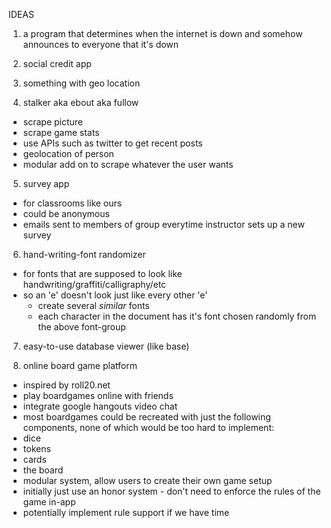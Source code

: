 IDEAS

1. a program that determines when the internet is down and somehow announces to everyone that it's down

2. social credit app

3. something with geo location

4. stalker aka ebout aka fullow
  - scrape picture
  - scrape game stats
  - use APIs such as twitter to get recent posts
  - geolocation of person
  - modular add on to scrape whatever the user wants

5. survey app
  - for classrooms like ours
  - could be anonymous
  - emails sent to members of group everytime instructor sets up a new survey

6. hand-writing-font randomizer
  - for fonts that are supposed to look like handwriting/graffiti/calligraphy/etc
  - so an 'e' doesn't look just like every other 'e'
    - create several *similar* fonts
    - each character in the document has it's font chosen randomly from the above font-group

7. easy-to-use database viewer (like base)

8. online board game platform
  - inspired by roll20.net
  - play boardgames online with friends
  - integrate google hangouts video chat
  - most boardgames could be recreated with just the following components, none of which would be too hard to implement:
  - dice
  - tokens
  - cards
  - the board
  - modular system, allow users to create their own game setup
  - initially just use an honor system - don't need to enforce the rules of the game in-app
  - potentially implement rule support if we have time